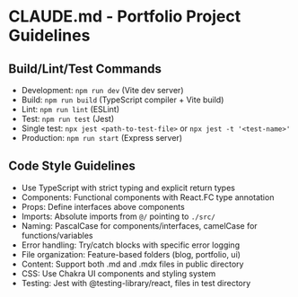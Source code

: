 # CLAUDE.md - Portfolio Project Guidelines

## Build/Lint/Test Commands
- Development: `npm run dev` (Vite dev server)
- Build: `npm run build` (TypeScript compiler + Vite build)
- Lint: `npm run lint` (ESLint)
- Test: `npm run test` (Jest)
- Single test: `npx jest <path-to-test-file>` or `npx jest -t '<test-name>'`
- Production: `npm run start` (Express server)

## Code Style Guidelines
- Use TypeScript with strict typing and explicit return types
- Components: Functional components with React.FC type annotation
- Props: Define interfaces above components
- Imports: Absolute imports from `@/` pointing to `./src/`
- Naming: PascalCase for components/interfaces, camelCase for functions/variables
- Error handling: Try/catch blocks with specific error logging
- File organization: Feature-based folders (blog, portfolio, ui)
- Content: Support both .md and .mdx files in public directory
- CSS: Use Chakra UI components and styling system
- Testing: Jest with @testing-library/react, files in test directory